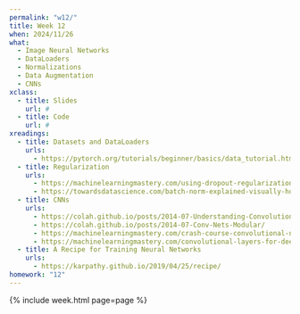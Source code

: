 ```yaml
---
permalink: "w12/"
title: Week 12
when: 2024/11/26
what:
  - Image Neural Networks
  - DataLoaders
  - Normalizations
  - Data Augmentation
  - CNNs
xclass:
  - title: Slides
    url: #
  - title: Code
    url: #
xreadings:
  - title: Datasets and DataLoaders
    urls:
      - https://pytorch.org/tutorials/beginner/basics/data_tutorial.html
  - title: Regularization
    urls:
      - https://machinelearningmastery.com/using-dropout-regularization-in-pytorch-models/
      - https://towardsdatascience.com/batch-norm-explained-visually-how-it-works-and-why-neural-networks-need-it-b18919692739
  - title: CNNs
    urls:
      - https://colah.github.io/posts/2014-07-Understanding-Convolutions/
      - https://colah.github.io/posts/2014-07-Conv-Nets-Modular/
      - https://machinelearningmastery.com/crash-course-convolutional-neural-networks/
      - https://machinelearningmastery.com/convolutional-layers-for-deep-learning-neural-networks/
  - title: A Recipe for Training Neural Networks
    urls:
      - https://karpathy.github.io/2019/04/25/recipe/
homework: "12"
---
```

{% include week.html page=page %}
